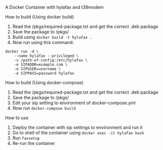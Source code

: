 A Docker Container with hylafax and t38modem

How to build (Using docker build)
1. Read the /pkgs/required-package.txt and get the correct .deb package
2. Save the package to /pkgs/
3. Build using ```docker build -t hylafax .```
4. Now run using this command:
```
docker run -d \
    --name hylafax --privileged \
    -v /path-of-config:/etc/hylafax \
    -e SIPADDR=example.com \
    -e SIPUSER=username \
    -e SIPPASS=password hylafax
```

How to build (Using docker-compose)
1. Read the /pkgs/required-package.txt and get the correct .deb package
2. Save the package to /pkgs/
3. Edit your sip setting to environment of docker-compose.yml
4. Now run ```docker-compose build```

How to use
1. Deploy the container with sip settings to environment and run it
2. Go to shell of the container using ```docker exec -it hylafax bash```
3. Run ```faxsetup```
4. Re-run the container
